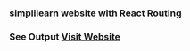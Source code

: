 ### simplilearn website with React Routing

### See Output <a href="https://dipakbhise.github.io/simpli-learn/">Visit Website</a>
